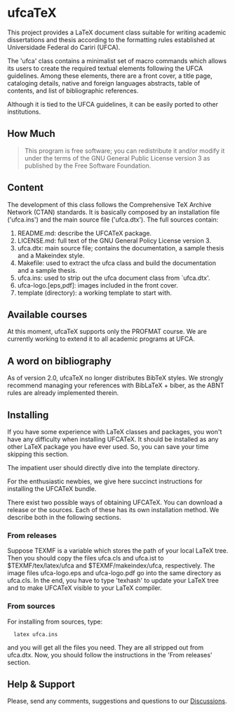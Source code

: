 # ufcaTeX

This project provides a LaTeX document class suitable for writing academic
dissertations and thesis according to the formatting rules established at
Universidade Federal do Cariri (UFCA).

The 'ufca' class contains a minimalist set of macro commands which allows its
users to create the required textual elements following the UFCA guidelines.
Among these elements, there are a front cover, a title page, cataloging
details, native and foreign languages abstracts, table of contents, and list of
bibliographic references.

Although it is tied to the UFCA guidelines, it can be easily ported to other
institutions.


## How Much

> This program is free software; you can redistribute it and/or modify
> it under the terms of the GNU General Public License version 3 as
> published by the Free Software Foundation.


## Content

The development of this class follows the Comprehensive TeX Archive Network
(CTAN) standards. It is basically composed by an installation file ('ufca.ins')
and the main source file ('ufca.dtx'). The full sources contain:

  1. README.md: describe the UFCATeX package.
  1. LICENSE.md: full text of the GNU General Policy License version 3.
  5. ufca.dtx: main source file; contains the documentation, a sample
     thesis and a Makeindex style.
  2. Makefile: used to extract the ufca class and build the
     documentation and a sample thesis.
  7. ufca.ins: used to strip out the ufca document class from `ufca.dtx'.
  8. ufca-logo.[eps,pdf]: images included in the front cover.
  9. template (directory): a working template to start with.

## Available courses

At this moment, ufcaTeX supports only the PROFMAT course.
We are currently working to extend it to all academic programs at UFCA.

## A word on bibliography

As of version 2.0, ufcaTeX no longer distributes BibTeX styles. We strongly
recommend managing your references with BibLaTeX + biber, as the ABNT rules
are already implemented therein.

## Installing

If you have some experience with LaTeX classes and packages, you won't have any
difficulty when installing UFCATeX. It should be installed as any other LaTeX
package you have ever used. So, you can save your time skipping this section.

The impatient user should directly dive into the template directory.

For the enthusiastic newbies, we give here succinct instructions for installing
the UFCATeX bundle.

There exist two possible ways of obtaining UFCATeX. You can download a release
or the sources. Each of these has its own installation method. We describe both
in the following sections.

### From releases

Suppose TEXMF is a variable which stores the path of your local LaTeX tree.
Then you should copy the files ufca.cls and ufca.ist to $TEXMF/tex/latex/ufca
and $TEXMF/makeindex/ufca, respectively. The image files ufca-logo.eps and
ufca-logo.pdf go into the same directory as ufca.cls. In the end, you have to
type 'texhash' to update your LaTeX tree and to make UFCATeX visible to your
LaTeX compiler.

### From sources

For installing from sources, type:

```
  latex ufca.ins
```

and you will get all the files you need. They are all stripped out from
ufca.dtx. Now, you should follow the instructions in the 'From releases'
section.


## Help & Support

Please, send any comments, suggestions and questions to our
[Discussions](https://github.com/vicentehelano/ufcaTeX/discussions).
